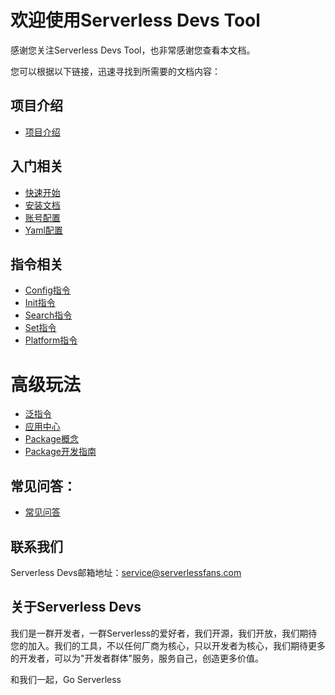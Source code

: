 # 欢迎使用Serverless Devs Tool

感谢您关注Serverless Devs Tool，也非常感谢您查看本文档。

您可以根据以下链接，迅速寻找到所需要的文档内容：

## 项目介绍

* [项目介绍](工具文档/快速入门/ServerlessDevsTool介绍.md)

## 入门相关

* [快速开始](工具文档/快速入门/快速开始.md)
* [安装文档](工具文档/快速入门/工具安装.md)
* [账号配置](工具文档/快速入门/密钥配置.md)
* [Yaml配置](工具文档/快速入门/Yaml格式规范.md)

## 指令相关

* [Config指令](工具文档/指令相关/Config指令.md)
* [Init指令](工具文档/指令相关/Init指令.md)
* [Search指令](工具文档/指令相关/Search指令.md)
* [Set指令](工具文档/指令相关/Set指令.md)
* [Platform指令](工具文档/指令相关/Platform指令.md)

# 高级玩法

* [泛指令](工具文档/指令相关/泛指令.md)
* [应用中心](应用中心/readme.md)
* [Package概念](工具文档/快速入门/Package概念区分.md)
* [Package开发指南](工具文档/快速入门/Package开发指南.md)

## 常见问答：

* [常见问答](工具文档/快速入门/faq.md)

## 联系我们

Serverless Devs邮箱地址：service@serverlessfans.com

## 关于Serverless Devs

我们是一群开发者，一群Serverless的爱好者，我们开源，我们开放，我们期待您的加入。我们的工具，不以任何厂商为核心，只以开发者为核心，我们期待更多的开发者，可以为"开发者群体"服务，服务自己，创造更多价值。

和我们一起，Go Serverless